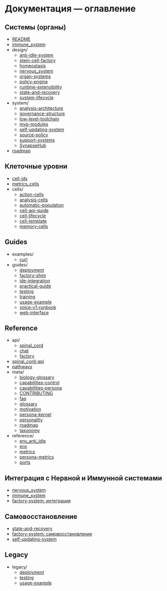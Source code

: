 <!-- neira:meta
id: NEI-20250902-101341-doc-map
intent: docs
summary: |
  Автогенерированный список файлов документации.
-->
<!-- neira:meta
id: NEI-20250316-stemcell-rename
intent: docs
summary: Обновлён заголовок для stem-cell-factory.
-->
<!-- neira:meta
id: NEI-20240517-120002-index-integration-selfheal
intent: docs
summary: |
  Добавлены разделы про интеграцию с Nervous/Immune и самовосстановление.
-->
<!-- neira:meta
id: NEI-20260413-index-components-rename
intent: docs
summary: Заменены backend/frontend на spinal_cord/sensory_organs.
-->

# Документация — оглавление

## Системы (органы)

- [README](README.md)
- [immune_system](immune_system.md)
- design/
  - [anti-idle-system](design/anti-idle-system.md)
  - [stem-cell-factory](design/factory-system.md)
  - [homeostasis](design/homeostasis.md)
  - [nervous_system](design/nervous_system.md)
  - [organ-systems](design/organ-systems.md)
  - [policy-engine](design/policy-engine.md)
  - [runtime-extensibility](design/runtime-extensibility.md)
  - [state-and-recovery](design/state-and-recovery.md)
  - [system-lifecycle](design/system-lifecycle.md)
- system/
  - [analysis-architecture](system/analysis-architecture.md)
  - [governance-structure](system/governance-structure.md)
  - [low-level-toolchain](system/low-level-toolchain.md)
  - [mvp-modules](system/mvp-modules.md)
  - [self-updating-system](system/self-updating-system.md)
  - [source-policy](system/source-policy.md)
  - [support-systems](system/support-systems.md)
  - [SynapseHub](system/support-systems.md#synapsehub)
- [roadmap](roadmap.md)

## Клеточные уровни

- [cell-ids](cell-ids.md)
- [metrics_cells](metrics_cells.md)
- cells/
  - [action-cells](cells/action-cells.md)
  - [analysis-cells](cells/analysis-cells.md)
  - [automatic-population](cells/automatic-population.md)
  - [cell-api-guide](cells/cell-api-guide.md)
  - [cell-lifecycle](cells/cell-lifecycle.md)
  - [cell-template](cells/cell-template.md)
  - [memory-cells](cells/memory-cells.md)

## Guides

- examples/
  - [curl](examples/curl.md)
- guides/
  - [deployment](guides/deployment.md)
  - [factory-shim](guides/factory-shim.md)
  - [ide-integration](guides/ide-integration.md)
  - [practical-guide](guides/practical-guide.md)
  - [testing](guides/testing.md)
  - [training](guides/training.md)
  - [usage-example](guides/usage-example.md)
  - [voice-v1-runbook](guides/voice-v1-runbook.md)
  - [web-interface](guides/web-interface.md)

## Reference

- api/
  - [spinal_cord](api/backend.md)
  - [chat](api/chat.md)
  - [factory](api/factory.md)
- [spinal_cord-api](backend-api.md)
- [pathways](pathways.md)
- meta/
  - [biology-glossary](meta/biology-glossary.md)
  - [capabilities-control](meta/capabilities-control.md)
  - [capabilities-persona](meta/capabilities-persona.md)
  - [CONTRIBUTING](meta/CONTRIBUTING.md)
  - [faq](meta/faq.md)
  - [glossary](meta/glossary.md)
  - [motivation](meta/motivation.md)
  - [persona-kernel](meta/persona-kernel.md)
  - [personality](meta/personality.md)
  - [roadmap](meta/roadmap.md)
  - [taxonomy](meta/taxonomy.md)
- reference/
  - [env_anti_idle](reference/env_anti_idle.md)
  - [env](reference/env.md)
  - [metrics](reference/metrics.md)
  - [persona-metrics](reference/persona-metrics.md)
  - [ports](reference/ports.md)

## Интеграция с Нервной и Иммунной системами

- [nervous_system](design/nervous_system.md)
- [immune_system](immune_system.md)
- [factory-system: интеграция](design/factory-system.md#интеграция-с-нервной-и-иммунной-системами)

## Самовосстановление

- [state-and-recovery](design/state-and-recovery.md)
- [factory-system: самовосстановление](design/factory-system.md#самовосстановление)
- [self-updating-system](system/self-updating-system.md)

## Legacy

- legacy/
  - [deployment](legacy/deployment.md)
  - [testing](legacy/testing.md)
  - [usage-example](legacy/usage-example.md)
